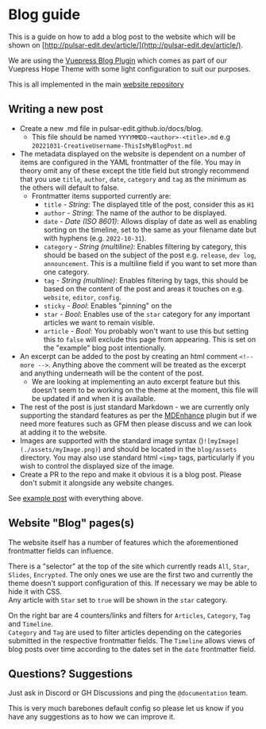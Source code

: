 # Blog guide

This is a guide on how to add a blog post to the website which will be shown on
[http://pulsar-edit.dev/article/](http://pulsar-edit.dev/article/).

We are using the [Vuepress Blog Plugin](https://vuepress-theme-hope.github.io/v2/blog/)
which comes as part of our Vuepress Hope Theme with some light configuration
to suit our purposes.

This is all implemented in the main [website repository](https://github.com/pulsar-edit/pulsar-edit.github.io)

## Writing a new post

- Create a new .md file in pulsar-edit.github.io/docs/blog.
  - This file should be named `YYYYMMDD-<author>-<title>.md` e.g `20221031-CreativeUsername-ThisIsMyBlogPost.md`
- The metadata displayed on the website is dependent on a number of items
  are configured in the YAML frontmatter of the file. You may in theory omit any of these except the title
  field but strongly recommend that you use `title`, `author`, `date`, `category`
  and `tag` as the minimum as the others will default to false.
  - Frontmatter items supported currently are:
    - `title` - _String_: The displayed title of the post, consider this as `H1`
    - `author` - _String_: The name of the author to be displayed.
    - `date` - _Date (ISO 8601)_: Allows display of date as well as enabling
      sorting on the timeline, set to the same as your filename date but with
      hyphens (e.g. `2022-10-31`).
    - `category` - _String (multiline)_: Enables filtering by category, this should be based on the
      subject of the post e.g. `release`, `dev log`, `announcement`. This is a
      multiline field if you want to set more than one category.
    - `tag` - _String (multiline)_: Enables filtering by tags, this should be based on the content of
      the post and areas it touches on e.g. `website`, `editor`, `config`.
    - `sticky` - _Bool_: Enables "pinning" on the
    - `star` - _Bool_: Enables use of the `star` category for any important articles
      we want to remain visible.
    - `article` - _Bool_: You probably won't want to use this but setting this to `false`
      will exclude this page from appearing. This is set on the "example" blog
      post intentionally.
- An excerpt can be added to the post by creating an html comment `<!-- more -->`.
  Anything above the comment will be treated as the excerpt and anything underneath
  will be the content of the post.
  - We are looking at implementing an auto excerpt feature but this doesn't seem
    to be working on the theme at the moment, this file will be updated if and
    when it is available.
- The rest of the post is just standard Markdown - we are currently only
  supporting the standard features as per the [MDEnhance](https://vuepress-theme-hope.github.io/v2/md-enhance/config.html#vueplayground)
  plugin but if we need more features such as GFM then please discuss and we can
  look at adding it to the website.
- Images are supported with the standard image syntax ()`![myImage](./assets/myImage.png)`)
  and should be located in the `blog/assets` directory. You may also use standard
  html `<img>` tags, particularly if you wish to control the displayed size of the
  image.
- Create a PR to the repo and make it obvious it is a blog post. Please don't
  submit it alongside any website changes.

See [example post](./docs/blog/20221112-Daeraxa-ExamplePost.md) with everything
above.

## Website "Blog" pages(s)

The website itself has a number of features which the aforementioned frontmatter
fields can influence.

There is a "selector" at the top of the site which currently reads `All`, `Star`,
`Slides`, `Encrypted`. The only ones we use are the first two and currently the
theme doesn't support configuration of this. If necessary we may be able to hide
it with CSS.  
Any article with `Star` set to `true` will be shown in the `star` category.

On the right bar are 4 counters/links and filters for `Articles`, `Category`, `Tag`
and `Timeline`.  
`Category` and `Tag` are used to filter articles depending on the categories
submitted in the respective frontmatter fields.
The `Timeline` allows views of blog posts over time according to the dates set
in the `date` frontmatter field.

## Questions? Suggestions

Just ask in Discord or GH Discussions and ping the `@documentation` team.

This is very much barebones default config so please let us know if you have
any suggestions as to how we can improve it.
